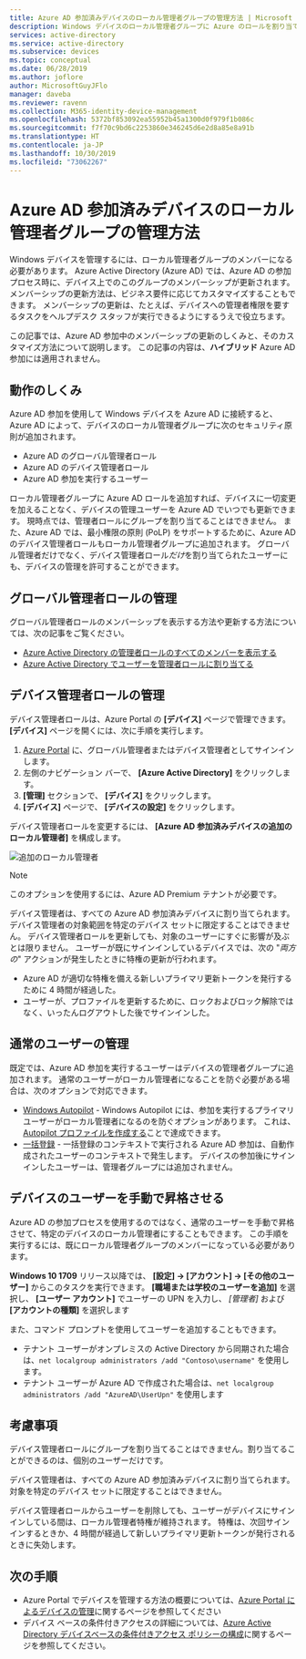 ```yaml
---
title: Azure AD 参加済みデバイスのローカル管理者グループの管理方法 | Microsoft Docs
description: Windows デバイスのローカル管理者グループに Azure のロールを割り当てる方法について説明します。
services: active-directory
ms.service: active-directory
ms.subservice: devices
ms.topic: conceptual
ms.date: 06/28/2019
ms.author: joflore
author: MicrosoftGuyJFlo
manager: daveba
ms.reviewer: ravenn
ms.collection: M365-identity-device-management
ms.openlocfilehash: 5372bf853092ea55952b45a1300d0f979f1b086c
ms.sourcegitcommit: f7f70c9bd6c2253860e346245d6e2d8a85e8a91b
ms.translationtype: HT
ms.contentlocale: ja-JP
ms.lasthandoff: 10/30/2019
ms.locfileid: "73062267"
---
```

# <a name="how-to-manage-the-local-administrators-group-on-azure-ad-joined-devices"></a>Azure AD 参加済みデバイスのローカル管理者グループの管理方法

Windows デバイスを管理するには、ローカル管理者グループのメンバーになる必要があります。 Azure Active Directory (Azure AD) では、Azure AD の参加プロセス時に、デバイス上でのこのグループのメンバーシップが更新されます。 メンバーシップの更新方法は、ビジネス要件に応じてカスタマイズすることもできます。 メンバーシップの更新は、たとえば、デバイスへの管理者権限を要するタスクをヘルプデスク スタッフが実行できるようにするうえで役立ちます。

この記事では、Azure AD 参加中のメンバーシップの更新のしくみと、そのカスタマイズ方法について説明します。 この記事の内容は、**ハイブリッド** Azure AD 参加には適用されません。

## <a name="how-it-works"></a>動作のしくみ

Azure AD 参加を使用して Windows デバイスを Azure AD に接続すると、Azure AD によって、デバイスのローカル管理者グループに次のセキュリティ原則が追加されます。

- Azure AD のグローバル管理者ロール
- Azure AD のデバイス管理者ロール 
- Azure AD 参加を実行するユーザー   

ローカル管理者グループに Azure AD ロールを追加すれば、デバイスに一切変更を加えることなく、デバイスの管理ユーザーを Azure AD でいつでも更新できます。 現時点では、管理者ロールにグループを割り当てることはできません。
また、Azure AD では、最小権限の原則 (PoLP) をサポートするために、Azure AD のデバイス管理者ロールもローカル管理者グループに追加されます。 グローバル管理者だけでなく、デバイス管理者ロール*だけ*を割り当てられたユーザーにも、デバイスの管理を許可することができます。 

## <a name="manage-the-global-administrators-role"></a>グローバル管理者ロールの管理

グローバル管理者ロールのメンバーシップを表示する方法や更新する方法については、次の記事をご覧ください。

- [Azure Active Directory の管理者ロールのすべてのメンバーを表示する](../users-groups-roles/directory-manage-roles-portal.md)
- [Azure Active Directory でユーザーを管理者ロールに割り当てる](../fundamentals/active-directory-users-assign-role-azure-portal.md)


## <a name="manage-the-device-administrator-role"></a>デバイス管理者ロールの管理 

デバイス管理者ロールは、Azure Portal の **[デバイス]** ページで管理できます。 **[デバイス]** ページを開くには、次に手順を実行します。

1. [Azure Portal](https://portal.azure.com) に、グローバル管理者またはデバイス管理者としてサインインします。
1. 左側のナビゲーション バーで、 **[Azure Active Directory]** をクリックします。 
1. **[管理]** セクションで、 **[デバイス]** をクリックします。
1. **[デバイス]** ページで、 **[デバイスの設定]** をクリックします。

デバイス管理者ロールを変更するには、 **[Azure AD 参加済みデバイスの追加のローカル管理者]** を構成します。  

![追加のローカル管理者](./media/assign-local-admin/10.png)

>[!NOTE]
> このオプションを使用するには、Azure AD Premium テナントが必要です。 

デバイス管理者は、すべての Azure AD 参加済みデバイスに割り当てられます。 デバイス管理者の対象範囲を特定のデバイス セットに限定することはできません。 デバイス管理者ロールを更新しても、対象のユーザーにすぐに影響が及ぶとは限りません。 ユーザーが既にサインインしているデバイスでは、次の "*両方の*" アクションが発生したときに特権の更新が行われます。

- Azure AD が適切な特権を備える新しいプライマリ更新トークンを発行するために 4 時間が経過した。 
- ユーザーが、プロファイルを更新するために、ロックおよびロック解除ではなく、いったんログアウトした後でサインインした。

## <a name="manage-regular-users"></a>通常のユーザーの管理

既定では、Azure AD 参加を実行するユーザーはデバイスの管理者グループに追加されます。 通常のユーザーがローカル管理者になることを防ぐ必要がある場合は、次のオプションで対応できます。

- [Windows Autopilot](https://docs.microsoft.com/windows/deployment/windows-autopilot/windows-10-autopilot) - Windows Autopilot には、参加を実行するプライマリ ユーザーがローカル管理者になるのを防ぐオプションがあります。 これは、[Autopilot プロファイルを作成する](https://docs.microsoft.com/intune/enrollment-autopilot#create-an-autopilot-deployment-profile)ことで達成できます。
- [一括登録](https://docs.microsoft.com/intune/windows-bulk-enroll) - 一括登録のコンテキストで実行される Azure AD 参加は、自動作成されたユーザーのコンテキストで発生します。 デバイスの参加後にサインインしたユーザーは、管理者グループには追加されません。   

## <a name="manually-elevate-a-user-on-a-device"></a>デバイスのユーザーを手動で昇格させる 

Azure AD の参加プロセスを使用するのではなく、通常のユーザーを手動で昇格させて、特定のデバイスのローカル管理者にすることもできます。 この手順を実行するには、既にローカル管理者グループのメンバーになっている必要があります。 

**Windows 10 1709** リリース以降では、 **[設定] -> [アカウント] -> [その他のユーザー]** からこのタスクを実行できます。 **[職場または学校のユーザーを追加]** を選択し、 **[ユーザー アカウント]** でユーザーの UPN を入力し、 *[管理者]* および **[アカウントの種類]** を選択します  
 
また、コマンド プロンプトを使用してユーザーを追加することもできます。

- テナント ユーザーがオンプレミスの Active Directory から同期された場合は、`net localgroup administrators /add "Contoso\username"` を使用します。
- テナント ユーザーが Azure AD で作成された場合は、`net localgroup administrators /add "AzureAD\UserUpn"` を使用します

## <a name="considerations"></a>考慮事項 

デバイス管理者ロールにグループを割り当てることはできません。割り当てることができるのは、個別のユーザーだけです。

デバイス管理者は、すべての Azure AD 参加済みデバイスに割り当てられます。 対象を特定のデバイス セットに限定することはできません。

デバイス管理者ロールからユーザーを削除しても、ユーザーがデバイスにサインインしている間は、ローカル管理者特権が維持されます。 特権は、次回サインインするときか、4 時間が経過して新しいプライマリ更新トークンが発行されるときに失効します。

## <a name="next-steps"></a>次の手順

- Azure Portal でデバイスを管理する方法の概要については、[Azure Portal によるデバイスの管理](device-management-azure-portal.md)に関するページを参照してください
- デバイス ベースの条件付きアクセスの詳細については、[Azure Active Directory デバイスベースの条件付きアクセス ポリシーの構成](../conditional-access/require-managed-devices.md)に関するページを参照してください。
